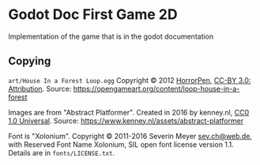 # Godot Doc First Game 2D

Implementation of the game that is in the godot documentation

## Copying

`art/House In a Forest Loop.ogg` Copyright &copy; 2012 [HorrorPen](https://opengameart.org/users/horrorpen), [CC-BY 3.0: Attribution](http://creativecommons.org/licenses/by/3.0/). Source: https://opengameart.org/content/loop-house-in-a-forest

Images are from "Abstract Platformer". Created in 2016 by kenney.nl, [CC0 1.0 Universal](http://creativecommons.org/publicdomain/zero/1.0/). Source: https://www.kenney.nl/assets/abstract-platformer

Font is "Xolonium". Copyright &copy; 2011-2016 Severin Meyer <sev.ch@web.de>, with Reserved Font Name Xolonium, SIL open font license version 1.1. Details are in `fonts/LICENSE.txt`.
